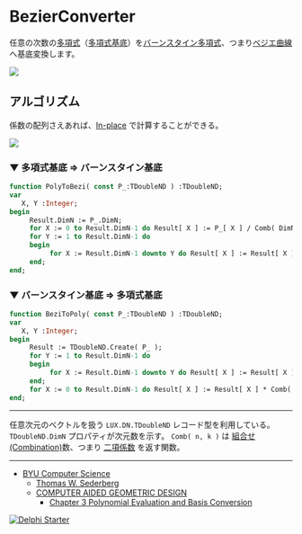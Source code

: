 # BezierConverter
任意の次数の[多項式](https://www.wikiwand.com/ja/%E5%A4%9A%E9%A0%85%E5%BC%8F)（[多項式基底](https://www.wikiwand.com/ja/%E5%A4%9A%E9%A0%85%E5%BC%8F%E5%9F%BA%E5%BA%95)）を[バーンスタイン多項式](https://www.wikiwand.com/ja/%E3%83%90%E3%83%BC%E3%83%B3%E3%82%B9%E3%82%BF%E3%82%A4%E3%83%B3%E5%A4%9A%E9%A0%85%E5%BC%8F)、つまり[ベジエ曲線](https://www.wikiwand.com/ja/%E3%83%99%E3%82%B8%E3%82%A7%E6%9B%B2%E7%B7%9A)へ基底変換します。

![](https://media.githubusercontent.com/media/LUXOPHIA/BezierConverter/master/--------/_SCREENSHOT/BezierConverter.png)

## アルゴリズム

係数の配列さえあれば、[In-place](https://www.wikiwand.com/ja/In-place%E3%82%A2%E3%83%AB%E3%82%B4%E3%83%AA%E3%82%BA%E3%83%A0) で計算することができる。

![](https://github.com/LUXOPHIA/BezierConverter/raw/master/--------/BasisConvert.png)

### ▼ 多項式基底 ⇒ バーンスタイン基底

```pascal
function PolyToBezi( const P_:TDoubleND ) :TDoubleND;
var
   X, Y :Integer;
begin
     Result.DimN := P_.DimN;
     for X := 0 to Result.DimN-1 do Result[ X ] := P_[ X ] / Comb( DimN-1, X );
     for Y := 1 to Result.DimN-1 do
     begin
          for X := Result.DimN-1 downto Y do Result[ X ] := Result[ X ] + Result[ X-1 ];
     end;
end;
```

### ▼ バーンスタイン基底 ⇒ 多項式基底
```pascal
function BeziToPoly( const P_:TDoubleND ) :TDoubleND;
var
   X, Y :Integer;
begin
     Result := TDoubleND.Create( P_ );
     for Y := 1 to Result.DimN-1 do
     begin
          for X := Result.DimN-1 downto Y do Result[ X ] := Result[ X ] - Result[ X-1 ];
     end;
     for X := 0 to Result.DimN-1 do Result[ X ] := Result[ X ] * Comb( DimN-1, X );
end;
```

----

任意次元のベクトルを扱う `LUX.DN.TDoubleND` レコード型を利用している。`TDoubleND.DimN` プロパティが次元数を示す。
`Comb( n, k )` は [組合せ(Combination)](https://www.wikiwand.com/ja/%E7%B5%84%E5%90%88%E3%81%9B_(%E6%95%B0%E5%AD%A6))数、つまり [二項係数](https://www.wikiwand.com/ja/%E4%BA%8C%E9%A0%85%E4%BF%82%E6%95%B0) を返す関数。

----

* [BYU Computer Science](https://cs.byu.edu)
    * [Thomas W. Sederberg](https://cs.byu.edu/faculty/tom)
    * [COMPUTER AIDED GEOMETRIC DESIGN](http://tom.cs.byu.edu/~557/text/cagd.pdf)
        * [Chapter 3 Polynomial Evaluation and Basis Conversion](http://cagd.cs.byu.edu/~557/text/ch3.pdf)

[![Delphi Starter](http://img.en25.com/EloquaImages/clients/Embarcadero/%7B063f1eec-64a6-4c19-840f-9b59d407c914%7D_dx-starter-bn159.png)](https://www.embarcadero.com/jp/products/delphi/starter)
